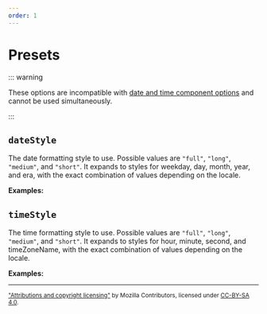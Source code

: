 ```yaml
---
order: 1
---
```


# Presets

<script setup>
import DemoValueFormatterOptions from '../../DemoValueFormatterOptions.vue';
import { dateTimeFormatter } from '@localizer/all';

const dateInputs = (now) => [
  ['(now)', now], 
  ['1980-06-19 00:05:31', new Date("1980-06-19 00:05:31")], 
  ['2020-10-02 23:59:01', new Date("2020-10-02 23:59:01")], 
];
</script>

::: warning

These options are incompatible with [date and time component options](./date-time-component-options.md) and cannot be used simultaneously.

:::

## `dateStyle`

The date formatting style to use. Possible values are `"full"`, `"long"`, `"medium"`, and `"short"`. It expands to styles for weekday, day, month, year, and era, with the exact combination of values depending on the locale.

**Examples:**

<DemoValueFormatterOptions option="dateStyle" :values="['full', 'long', 'medium', 'short']" :factory=dateTimeFormatter :inputs=dateInputs />

## `timeStyle`

The time formatting style to use. Possible values are `"full"`, `"long"`, `"medium"`, and `"short"`. It expands to styles for hour, minute, second, and timeZoneName, with the exact combination of values depending on the locale.

**Examples:**

<DemoValueFormatterOptions option="timeStyle" :values="['full', 'long', 'medium', 'short']" :factory=dateTimeFormatter :inputs=dateInputs />

---

<small>

["Attributions and copyright licensing"](https://developer.mozilla.org/en-US/docs/MDN/Writing_guidelines/Attrib_copyright_license) by Mozilla Contributors, licensed under [CC-BY-SA 4.0](https://creativecommons.org/licenses/by-sa/4.0/).

</small>

